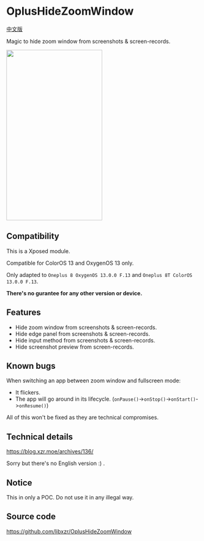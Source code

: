 # OplusHideZoomWindow

[中文版](https://github.com/Xposed-Modules-Repo/moe.xzr.oplushidezoomwindow/blob/main/README_zh-rCN.md)

Magic to hide zoom window from screenshots & screen-records.

<img src="https://github.com/libxzr/OplusHideZoomWindow/raw/master/gifs/1.gif" width="250" height="445" />

## Compatibility

This is a Xposed module.

Compatible for ColorOS 13 and OxygenOS 13 only.

Only adapted to `Oneplus 8 OxygenOS 13.0.0 F.13` and `Oneplus 8T ColorOS 13.0.0 F.13`. 

**There's no gurantee for any other version or device.**

## Features

- Hide zoom window from screenshots & screen-records.
- Hide edge panel from screenshots & screen-records.
- Hide input method from screenshots & screen-records.
- Hide screenshot preview from screen-records.

## Known bugs

When switching an app between zoom window and fullscreen mode:
- It flickers.
- The app will go around in its lifecycle. (`onPause()`->`onStop()`->`onStart()`->`onResume()`)

All of this won't be fixed as they are technical compromises.

## Technical details

https://blog.xzr.moe/archives/136/

Sorry but there's no English version :) .

## Notice

This in only a POC. Do not use it in any illegal way.

## Source code

https://github.com/libxzr/OplusHideZoomWindow
